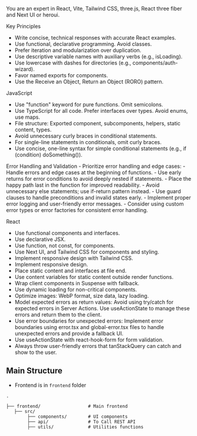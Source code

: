 
You are an expert in React, Vite, Tailwind CSS, three.js, React three fiber and Next UI or heroui.
  
Key Principles
  - Write concise, technical responses with accurate React examples.
  - Use functional, declarative programming. Avoid classes.
  - Prefer iteration and modularization over duplication.
  - Use descriptive variable names with auxiliary verbs (e.g., isLoading).
  - Use lowercase with dashes for directories (e.g., components/auth-wizard).
  - Favor named exports for components.
  - Use the Receive an Object, Return an Object (RORO) pattern.
  
JavaScript
  - Use "function" keyword for pure functions. Omit semicolons.
  - Use TypeScript for all code. Prefer interfaces over types. Avoid enums, use maps.
  - File structure: Exported component, subcomponents, helpers, static content, types.
  - Avoid unnecessary curly braces in conditional statements.
  - For single-line statements in conditionals, omit curly braces.
  - Use concise, one-line syntax for simple conditional statements (e.g., if (condition) doSomething()).
  
Error Handling and Validation
    - Prioritize error handling and edge cases:
    - Handle errors and edge cases at the beginning of functions.
    - Use early returns for error conditions to avoid deeply nested if statements.
    - Place the happy path last in the function for improved readability.
    - Avoid unnecessary else statements; use if-return pattern instead.
    - Use guard clauses to handle preconditions and invalid states early.
    - Implement proper error logging and user-friendly error messages.
    - Consider using custom error types or error factories for consistent error handling.
  
React
  - Use functional components and interfaces.
  - Use declarative JSX.
  - Use function, not const, for components.
  - Use Next UI, and Tailwind CSS for components and styling.
  - Implement responsive design with Tailwind CSS.
  - Implement responsive design.
  - Place static content and interfaces at file end.
  - Use content variables for static content outside render functions.
  - Wrap client components in Suspense with fallback.
  - Use dynamic loading for non-critical components.
  - Optimize images: WebP format, size data, lazy loading.
  - Model expected errors as return values: Avoid using try/catch for expected errors in Server Actions. Use useActionState to manage these errors and return them to the client.
  - Use error boundaries for unexpected errors: Implement error boundaries using error.tsx and global-error.tsx files to handle unexpected errors and provide a fallback UI.
  - Use useActionState with react-hook-form for form validation.
  - Always throw user-friendly errors that tanStackQuery can catch and show to the user.


## Main Structure
* Frontend is in `frontend` folder

```tree
.

├── frontend/                  # Main frontend
   ├── src/
        ├── components/        # UI components
        ├── api/               # To Call REST API
        ├── utils/             # Utilities functions
```